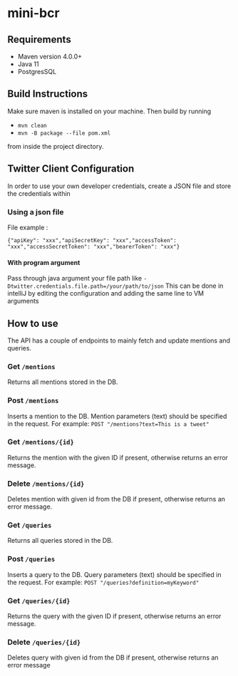 # mini-bcr

## Requirements

- Maven version 4.0.0+
- Java 11
- PostgresSQL

## Build Instructions

Make sure maven is installed on your machine. Then build by running

- `mvn clean`
- `mvn -B package --file pom.xml`

from inside the project directory.

## Twitter Client Configuration

In order to use your own developer credentials, create a JSON file and store the credentials within

### Using a json file

File example :

`{"apiKey": "xxx","apiSecretKey": "xxx","accessToken": "xxx","accessSecretToken": "xxx","bearerToken": "xxx"}`

#### With program argument

Pass through java argument your file path like `-Dtwitter.credentials.file.path=/your/path/to/json`
This can be done in intelliJ by editing the configuration and adding the same line to VM arguments

## How to use

The API has a couple of endpoints to mainly fetch and update mentions and queries.

### Get `/mentions`

Returns all mentions stored in the DB.

### Post `/mentions`

Inserts a mention to the DB. Mention parameters (text) should be specified in the request. For
example: `POST "/mentions?text=This is a tweet"`

### Get `/mentions/{id}`

Returns the mention with the given ID if present, otherwise returns an error message.

### Delete `/mentions/{id}`

Deletes mention with given id from the DB if present, otherwise returns an error message.

### Get `/queries`

Returns all queries stored in the DB.

### Post `/queries`

Inserts a query to the DB. Query parameters (text) should be specified in the request. For
example: `POST "/queries?definition=myKeyword"`

### Get `/queries/{id}`

Returns the query with the given ID if present, otherwise returns an error message.

### Delete `/queries/{id}`

Deletes query with given id from the DB if present, otherwise returns an error message
